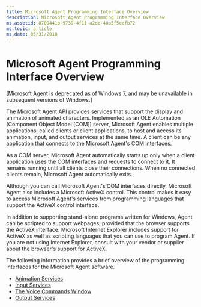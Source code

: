 ```yaml
---
title: Microsoft Agent Programming Interface Overview
description: Microsoft Agent Programming Interface Overview
ms.assetid: 8709441b-9739-4f11-a2de-40a5f5eefb72
ms.topic: article
ms.date: 05/31/2018
---
```


# Microsoft Agent Programming Interface Overview

\[Microsoft Agent is deprecated as of Windows 7, and may be unavailable in subsequent versions of Windows.\]

The Microsoft Agent API provides services that support the display and animation of animated characters. Implemented as an OLE Automation (Component Object Model \[COM\]) server, Microsoft Agent enables multiple applications, called clients or client applications, to host and access its animation, input, and output services at the same time. A client can be any application that connects to the Microsoft Agent's COM interfaces.

As a COM server, Microsoft Agent automatically starts up only when a client application uses the COM interfaces and requests to connect to it. It remains running until all clients close their connections. When no connected clients remain, Microsoft Agent automatically exits.

Although you can call Microsoft Agent's COM interfaces directly, Microsoft Agent also includes a Microsoft ActiveX control. This control makes it easy to access Microsoft Agent's services from programming languages that support the ActiveX control interface.

In addition to supporting stand-alone programs written for Windows, Agent can be scripted to support webpages, provided that the browser supports the ActiveX interface. Microsoft Internet Explorer includes support for ActiveX as well as scripting languages that you can use to program Agent. If you are not using Internet Explorer, consult with your vendor or supplier about the browser's support for ActiveX.

The following information provides a brief overview of the programming interfaces for the Microsoft Agent software.

-   [Animation Services](animation-services.md)
-   [Input Services](input-services.md)
-   [The Voice Commands Window](the-voice-commands-window.md)
-   [Output Services](output-services.md)

 

 




